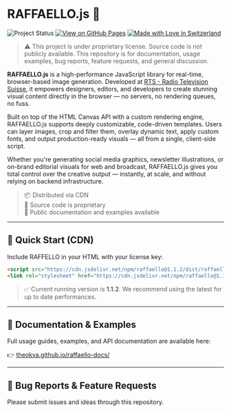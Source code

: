 # RAFFAELLO.js 🦦

![Project Status](https://img.shields.io/badge/status-active-brightgreen)
[![View on GitHub Pages](https://img.shields.io/badge/Check%20it%20-docs-blue)](https://TheoKVA.github.io/raffaello-docs/)
[![Made with Love in Switzerland](https://img.shields.io/badge/Made%20with%20%E2%9D%A4%EF%B8%8F-Switzerland-red.svg)](https://github.com/TheoKVA/)

> ⚠️ This project is under proprietary license. Source code is not publicly available. This repository is for documentation, usage examples, bug reports, feature requests, and general discussion.

**RAFFAELLO.js** is a high-performance JavaScript library for real-time, browser-based image generation. Developed at [RTS - Radio Television Suisse](https://www.rts.ch/), it empowers designers, editors, and developers to create stunning visual content directly in the browser — no servers, no rendering queues, no fuss.

Built on top of the HTML Canvas API with a custom rendering engine, RAFFAELLO.js supports deeply customizable, code-driven templates. Users can layer images, crop and filter them, overlay dynamic text, apply custom fonts, and output production-ready visuals — all from a single, client-side script.

Whether you're generating social media graphics, newsletter illustrations, or on-brand editorial visuals for web and broadcast, RAFFAELLO.js gives you total control over the creative output — instantly, at scale, and without relying on backend infrastructure.


> 📦 Distributed via CDN
> <br>🔐 Source code is proprietary
> <br>📘 Public documentation and examples available

---

## 🚀 Quick Start (CDN)

Include RAFFELLO in your HTML with your license key:

```html
<script src="https://cdn.jsdelivr.net/npm/raffaello@1.1.2/dist/raffaello.min.js" data-license="abc123"></script>
<link rel="stylesheet" href="https://cdn.jsdelivr.net/npm/raffaello@1.1.2/dist/raffaello.min.css">
```

> ✅ Current running version is <b>1.1.2</b>. We recommend using the latest for up to date performances.

---

## 📖 Documentation & Examples

Full usage guides, examples, and API documentation are available here:

👉 [theokva.github.io/raffaello-docs/](https://theokva.github.io/raffaello-docs/)

---

## 🐞 Bug Reports & Feature Requests

Please submit issues and ideas through this repository.
